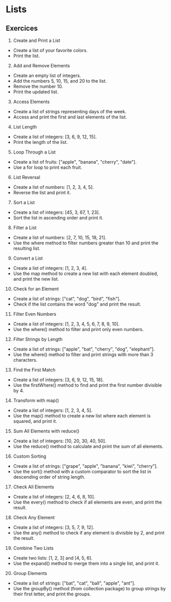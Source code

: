 # Lists




## Exercices

1. Create and Print a List
* Create a list of your favorite colors.
* Print the list.
  
2. Add and Remove Elements
* Create an empty list of integers.
* Add the numbers 5, 10, 15, and 20 to the list.
* Remove the number 10.
* Print the updated list.

3. Access Elements
* Create a list of strings representing days of the week.
* Access and print the first and last elements of the list.

4. List Length
* Create a list of integers: [3, 6, 9, 12, 15].
* Print the length of the list.

5. Loop Through a List
* Create a list of fruits: ["apple", "banana", "cherry", "date"].
* Use a for loop to print each fruit.

6. List Reversal
* Create a list of numbers: [1, 2, 3, 4, 5].
* Reverse the list and print it.

7. Sort a List
* Create a list of integers: [45, 3, 67, 1, 23].
* Sort the list in ascending order and print it.

8. Filter a List
* Create a list of numbers: [2, 7, 10, 15, 18, 21].
* Use the where method to filter numbers greater than 10 and print the resulting list.

9. Convert a List
* Create a list of integers: [1, 2, 3, 4].
* Use the map method to create a new list with each element doubled, and print the new list.

10. Check for an Element
* Create a list of strings: ["cat", "dog", "bird", "fish"].
* Check if the list contains the word "dog" and print the result.

11. Filter Even Numbers
* Create a list of integers: [1, 2, 3, 4, 5, 6, 7, 8, 9, 10].
* Use the where() method to filter and print only even numbers.

12. Filter Strings by Length
* Create a list of strings: ["apple", "bat", "cherry", "dog", "elephant"].
* Use the where() method to filter and print strings with more than 3 characters.

13. Find the First Match
* Create a list of integers: [3, 6, 9, 12, 15, 18].
* Use the firstWhere() method to find and print the first number divisible by 4.

14. Transform with map()
* Create a list of integers: [1, 2, 3, 4, 5].
* Use the map() method to create a new list where each element is squared, and print it.

15. Sum All Elements with reduce()
* Create a list of integers: [10, 20, 30, 40, 50].
* Use the reduce() method to calculate and print the sum of all elements.

16. Custom Sorting
* Create a list of strings: ["grape", "apple", "banana", "kiwi", "cherry"].
* Use the sort() method with a custom comparator to sort the list in descending order of string length.

17. Check All Elements
* Create a list of integers: [2, 4, 6, 8, 10].
* Use the every() method to check if all elements are even, and print the result.

18. Check Any Element
* Create a list of integers: [3, 5, 7, 9, 12].
* Use the any() method to check if any element is divisible by 2, and print the result.

19. Combine Two Lists
* Create two lists: [1, 2, 3] and [4, 5, 6].
* Use the expand() method to merge them into a single list, and print it.

20. Group Elements
* Create a list of strings: ["bat", "cat", "ball", "apple", "ant"].
* Use the groupBy() method (from collection package) to group strings by their first letter, and print the groups.

  
  
  
